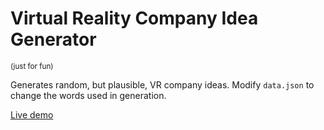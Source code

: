 # Virtual Reality Company Idea Generator

<sup>(just for fun)</sup>

Generates random, but plausible, VR company ideas. Modify `data.json` to change the words used in generation. 

[Live demo](http://jackbrookes.github.io/vr-company-ideas-generator)
